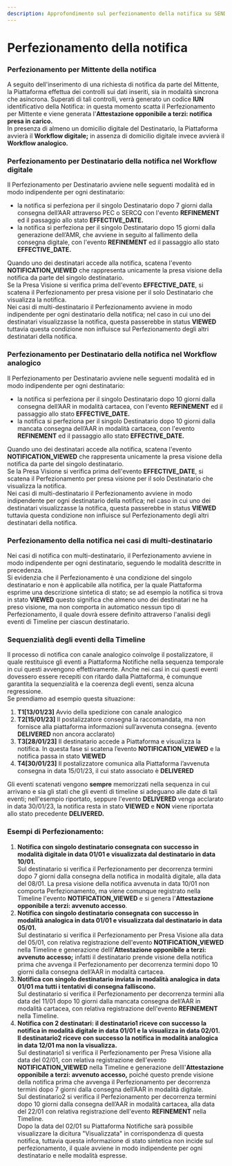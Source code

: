 ```yaml
---
description: Approfondimento sul perfezionamento della notifica su SEND
---
```


# Perfezionamento della notifica

### Perfezionamento per Mittente della notifica&#x20;

A seguito dell'inserimento di una richiesta di notifica da parte del Mittente, la Piattaforma effettua dei controlli sui dati inseriti, sia in modalità sincrona che asincrona. Superati di tali controlli, verrà generato un codice **IUN** identificativo della Notifica: in questa momento scatta il Perfezionamento per Mittente e viene generata l'**Attestazione opponibile a terzi: notifica presa in carico.**\
In presenza di almeno un domicilio digitale del Destinatario, la Piattaforma avvierà il **Workflow digitale;** in assenza di domicilio digitale invece avvierà il **Workflow analogico.**

### Perfezionamento per Destinatario della notifica nel Workflow digitale

Il Perfezionamento per Destinatario avviene nelle seguenti modalità ed in modo indipendente per ogni destinatario:

* la notifica si perfeziona per il singolo Destinatario dopo 7 giorni dalla consegna dell’AAR attraverso PEC o SERCQ con l'evento **REFINEMENT** ed il passaggio allo stato **EFFECTIVE\_DATE.**
* la notifica si perfeziona per il singolo Destinatario dopo 15 giorni dalla generazione dell’AMR, che avviene in seguito al fallimento della consegna digitale, con l'evento **REFINEMENT** ed il passaggio allo stato **EFFECTIVE\_DATE.**

Quando uno dei destinatari accede alla notifica, scatena l'evento **NOTIFICATION\_VIEWED** che rappresenta unicamente la presa visione della notifica da parte del singolo destinatario. \
Se la Presa Visione si verifica prima dell'evento **EFFECTIVE\_DATE**, si scatena il Perfezionamento per presa visione per il solo Destinatario che visualizza la notifica. \
Nei casi di multi-destinatario il Perfezionamento avviene in modo indipendente per ogni destinatario della notifica; nel caso in cui uno dei destinatari visualizzasse la notifica, questa passerebbe in status **VIEWED** tuttavia questa condizione non influisce sul Perfezionamento degli altri destinatari della notifica.

### Perfezionamento per Destinatario della notifica nel Workflow analogico

Il Perfezionamento per Destinatario avviene nelle seguenti modalità ed in modo indipendente per ogni destinatario:

* la notifica si perfeziona per il singolo Destinatario dopo 10 giorni dalla consegna dell’AAR in modalità cartacea, con l'evento **REFINEMENT** ed il passaggio allo stato **EFFECTIVE\_DATE.**
* la notifica si perfeziona per il singolo Destinatario dopo 10 giorni dalla mancata consegna dell’AAR in modalità cartacea, con l'evento **REFINEMENT** ed il passaggio allo stato **EFFECTIVE\_DATE.**

Quando uno dei destinatari accede alla notifica, scatena l'evento **NOTIFICATION\_VIEWED** che rappresenta unicamente la presa visione della notifica da parte del singolo destinatario. \
Se la Presa Visione si verifica prima dell'evento **EFFECTIVE\_DATE**, si scatena il Perfezionamento per presa visione per il solo Destinatario che visualizza la notifica. \
Nei casi di multi-destinatario il Perfezionamento avviene in modo indipendente per ogni destinatario della notifica; nel caso in cui uno dei destinatari visualizzasse la notifica, questa passerebbe in status **VIEWED** tuttavia questa condizione non influisce sul Perfezionamento degli altri destinatari della notifica.

### Perfezionamento della notifica nei casi di multi-destinatario

Nei casi di notifica con multi-destinatario, il Perfezionamento avviene in modo indipendente per ogni destinatario, seguendo le modalità descritte in precedenza. \
Si evidenzia che il Perfezionamento è una condizione del singolo destinatario e non è applicabile alla notifica, per la quale Piattaforma esprime una descrizione sintetica di stato; se ad esempio la notifica si trova in stato **VIEWED** questo significa che almeno uno dei destinatari ne ha preso visione, ma non comporta in automatico nessun tipo di Perfezionamento, il quale dovrà essere definito attraverso l'analisi degli eventi di Timeline per ciascun destinatario.

### Sequenzialità degli eventi della Timeline

Il processo di notifica con canale analogico coinvolge il postalizzatore, il quale restituisce gli eventi a Piattaforma Notifiche nella sequenza temporale in cui questi avvengono effettivamente. Anche nei casi in cui questi eventi dovessero essere recepiti con ritardo dalla Piattaforma, è comunque garantita la sequenzialità e la coerenza degli eventi, senza alcuna regressione.\
Se prendiamo ad esempio questa situazione:

1. **T1\[13/01/23]** Avvio della spedizione con canale analogico
2. **T2\[15/01/23]** Il postalizzatore consegna la raccomandata, ma non fornisce alla piattaforma informazioni sull’avvenuta consegna. (evento **DELIVERED** non ancora acclarato)
3. **T3\[28/01/23]** Il destinatario accede a Piattaforma e visualizza la notifica. In questa fase si scatena l’evento **NOTIFICATION\_VIEWED** e la notifica passa in stato **VIEWED**
4. **T4\[30/01/23]** Il postalizzatore comunica alla Piattaforma l’avvenuta consegna in data 15/01/23, il cui stato associato è **DELIVERED**

Gli eventi scatenati vengono **sempre** memorizzati nella sequenza in cui arrivano e sia gli stati che gli eventi di timeline si adeguano alle date di tali eventi; nell'esempio riportato, seppure l'evento **DELIVERED** venga acclarato in data 30/01/23, la notifica resta in stato **VIEWED** e **NON** viene riportata allo stato precedente **DELIVERED.**&#x20;

### Esempi di Perfezionamento:

1. **Notifica con singolo destinatario consegnata con successo in modalità digitale in data 01/01 e visualizzata dal destinatario in data 10/01.**\
   Sul destinatario si verifica il Perfezionamento per decorrenza termini dopo 7 giorni dalla consegna della notifica in modalità digitale, alla data del 08/01. La presa visione della notifica avvenuta in data 10/01 non comporta Perfezionamento, ma viene comunque registrato nella Timeline l'evento **NOTIFICATION\_VIEWED** e si genera l'**Attestazione opponibile a terzi: avvenuto accesso**.
2. **Notifica con singolo destinatario consegnata con successo in modalità analogica in data 01/01 e visualizzata dal destinatario in data 05/01.**\
   Sul destinatario si verifica il Perfezionamento per Presa Visione alla data del 05/01, con relativa registrazione dell'evento **NOTIFICATION\_VIEWED** nella Timeline e generazione delll'**Attestazione opponibile a terzi: avvenuto accesso;** infatti il destinatario prende visione della notifica prima che avvenga il Perfezionamento per decorrenza termini dopo 10 giorni dalla consegna dell’AAR in modalità cartacea.
3. **Notifica con singolo destinatario inviata in modalità analogica in data 01/01 ma tutti i tentativi di consegna falliscono.**\
   Sul destinatario si verifica il Perfezionamento per decorrenza termini alla data del 11/01 dopo 10 giorni dalla mancata consegna dell’AAR in modalità cartacea, con relativa registrazione dell'evento **REFINEMENT** nella Timeline.
4. **Notifica con 2 destinatari: il destinatario1 riceve con successo la notifica in modalità digitale in data 01/01 e la visualizza in data 02/01.** \
   **Il destinatario2 riceve con successo la notifica in modalità analogica in data 12/01 ma non la visualizza.**\
   Sul destinatario1 si verifica il Perfezionamento per Presa Visione alla data del 02/01, con relativa registrazione dell'evento **NOTIFICATION\_VIEWED** nella Timeline e generazione delll'**Attestazione opponibile a terzi: avvenuto accesso,** poiché questo prende visione della notifica prima che avvenga il Perfezionamento per decorrenza termini dopo 7 giorni dalla consegna dell’AAR in modalità digitale.\
   Sul destinatario2 si verifica il Perfezionamento per decorrenza termini dopo 10 giorni dalla consegna dell’AAR in modalità cartacea, alla data del 22/01 con relativa registrazione dell'evento **REFINEMENT** nella Timeline.\
   Dopo la data del 02/01 su Piattaforma Notifiche sarà possibile visualizzare la dicitura "Visualizzata" in corrispondenza di questa notifica, tuttavia questa informazione di stato sintetica non incide sul perfezionamento, il quale avviene in modo indipendente per ogni destinatario e nelle modalità espresse.
